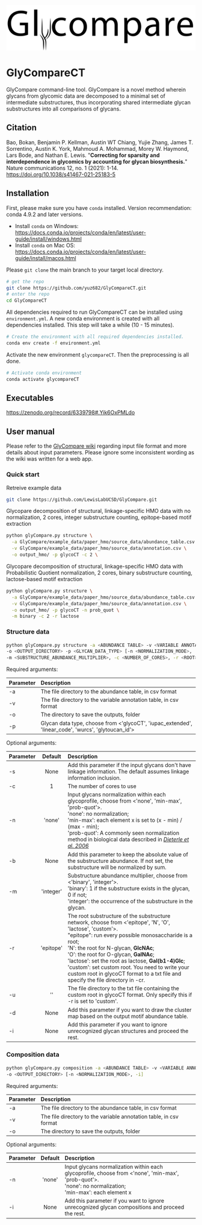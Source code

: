![](logo_name.png)
# GlyCompareCT
GlyCompare command-line tool. GlyCompare is a novel method wherein glycans from glycomic data are decomposed to a minimal set of intermediate substructures, thus incorporating shared intermediate glycan substructures into all comparisons of glycans. 

## Citation

Bao, Bokan, Benjamin P. Kellman, Austin WT Chiang, Yujie Zhang, James T. Sorrentino, Austin K. York, Mahmoud A. Mohammad, Morey W. Haymond, Lars Bode, and Nathan E. Lewis. "**Correcting for sparsity and interdependence in glycomics by accounting for glycan biosynthesis.**" Nature communications 12, no. 1 (2021): 1-14. https://doi.org/10.1038/s41467-021-25183-5

## Installation

First, please make sure you have `conda` installed. Version recommendation: conda 4.9.2 and later versions. 
- Install `conda` on Windows: https://docs.conda.io/projects/conda/en/latest/user-guide/install/windows.html
- Install `conda` on Mac OS: https://docs.conda.io/projects/conda/en/latest/user-guide/install/macos.html

Please ```git clone``` the main branch to your target local directory. 
```bash
# get the repo
git clone https://github.com/yuz682/GlyCompareCT.git
# enter the repo
cd GlyCompareCT
```

All dependencies required to run GlyCompareCT can be installed using `environment.yml`. A new conda environment is created with all dependencies installed. This step will take a while (10 - 15 minutes). 
```bash
# Create the environment with all required dependencies installed.
conda env create -f environment.yml
```

Activate the new environment `glycompareCT`. Then the preprocessing is all done.
```bash
# Activate conda environment
conda activate glycompareCT
```

## Executables

https://zenodo.org/record/6339798#.Yik6OxPMLdo

## User manual

Please refer to the [GlyCompare wiki](https://github.com/LewisLabUCSD/GlyCompare/wiki) regarding input file format and more details about input parameters. Please ignore some inconsistent wording as the wiki was written for a web app. 

### Quick start

Retreive example data
```bash
git clone https://github.com/LewisLabUCSD/GlyCompare.git 
```
Glycopare decomposition of structural, linkage-specific HMO data with no normalization, 2 cores, integer substructure counting, epitope-based motif extraction
```bash
python glyCompare.py structure \
  -a GlyCompare/example_data/paper_hmo/source_data/abundance_table.csv \
  -v GlyCompare/example_data/paper_hmo/source_data/annotation.csv \
  -o output_hmo/ -p glycoCT -c 2 \
```
Glycopare decomposition of structural, linkage-specific HMO data with Probabilistic Quotient normalization, 2 cores, binary substructure counting, lactose-based motif extraction
```bash
python glyCompare.py structure \
  -a GlyCompare/example_data/paper_hmo/source_data/abundance_table.csv \
  -v GlyCompare/example_data/paper_hmo/source_data/annotation.csv \
  -o output_hmo/ -p glycoCT -n prob_quot \
  -m binary -c 2 -r lactose
```

### Structure data
```bash
python glyCompare.py structure -a <ABUNDANCE TABLE> -v <VARIABLE ANNOTATION> 
-o <OUTPUT_DIRECTORY> -p <GLYCAN_DATA_TYPE> [-n <NORMALIZATION_MODE>, 
-m <SUBSTRUCTURE_ABUNDANCE_MULTIPLIER>, -c <NUMBER_OF_CORES>, -r <ROOT>, -u <CUSTOM_ROOT>, -d, -s, -b, -i]
```

Required arguments:

| Parameter                 | Description  |	
| :------------------------ |:-------------|
| -a	       |	The file directory to the abundance table, in csv format
| -v         |  The file directory to the variable annotation table, in csv format
| -o 	       |	The directory to save the outputs, folder
| -p 		     |  Glycan data type, choose from <'glycoCT', 'iupac_extended', 'linear_code', 'wurcs', 'glytoucan_id'>

Optional arguments: 

| Parameter                 | Default       | Description   |	
| :------------------------ |:-------------:| :-------------|
| -s 	       |	None        |  Add this parameter if the input glycans don't have linkage information. The default assumes linkage information inclusion.
| -c        |  1            |  The number of cores to use
| -n 	       |  'none'	    |  Input glycans normalization within each glycoprofile, choose from <'none', 'min-max', 'prob-quot'>.<br>'none': no normalization;<br>'min-max': each element x is set to (x - min) / (max - min);<br>'prob-quot': A commonly seen normalization method in biological data described in [_Dieterle et al. 2006_](https://pubs.acs.org/doi/10.1021/ac051632c)
| -b         |  None        |  Add this parameter to keep the absolute value of the substructure abundance. If not set, the substructure will be normalized by sum.
| -m 		     |  'integer'   |  Substructure abundance multiplier, choose from <'binary', 'integer'>.<br>'binary': 1 if the substructure exists in the glycan, 0 if not;<br>'integer': the occurrence of the substructure in the glycan.
| -r		     |  'epitope'    |  The root substructure of the substructure network, choose from <'epitope', 'N', 'O', 'lactose', 'custom'>.<br>"epitope": run every possible monosaccharide is a root;<br>'N': the root for N-glycan, **GlcNAc**;<br>'O': the root for O-glycan, **GalNAc**;<br>'lactose': set the root as lactose, **Gal(b1-4)Glc**;<br>'custom': set custom root. You need to write your custom root in glycoCT format to a txt file and specify the file directory in -cr. 
| -u 	     |  ''           |  The file directory to the txt file containing the custom root in glycoCT format. Only specify this if -r is set to 'custom'. 
| -d 	     |  None         |  Add this parameter if you want to draw the cluster map based on the output motif abundance table.
| -i 	     |  None         |  Add this parameter if you want to ignore unrecognized glycan structures and proceed the rest.


### Composition data
```bash
python glyCompare.py composition -a <ABUNDANCE TABLE> -v <VARIABLE ANNOTATION> 
-o <OUTPUT_DIRECTORY> [-n <NORMALIZATION_MODE>, -i]
```

Required arguments:

| Parameter                 | Description  |	
| :------------------------ |:-------------|
| -a	       |	The file directory to the abundance table, in csv format
| -v         |  The file directory to the variable annotation table, in csv format
| -o 	       |	The directory to save the outputs, folder

Optional arguments: 

| Parameter                 | Default       | Description   |	
| :------------------------ |:-------------:| :-------------|
| -n 	       |  'none'	    |  Input glycans normalization within each glycoprofile, choose from <'none', 'min-max', 'prob-quot'>.<br>'none': no normalization;<br>'min-max': each element x 
| -i 	     |  None         |  Add this parameter if you want to ignore unrecognized glycan compositions and proceed the rest.

